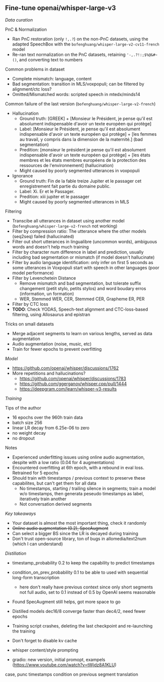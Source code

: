 
## Fine-tune openai/whisper-large-v3

*Data curation*

PnC & Normalization

- Ran PnC restoration (only `!,.?`) on the non-PnC datasets, using the adapted SpeechBox with the `bofenghuang/whisper-large-v2-cv11-french` model
- Re-ran text normalization on the PnC datasets, retaining `'-,.?!:;$%@&#~()`, and converting text to numbers

Common problems in dataset

- Complete mismatch: language, content
- Bad segmentation: transition in MLS/voxpopuli; can be filtered by alignment/ctc loss?
- Omitted/Mismatched words: scripted speech in mtedx/minds14

Common failure of the last version (`bofenghuang/whisper-large-v2-french`)

- Hallucination
    - Ground truth: [GREEK] + [Monsieur le Président, je pense qu'il est absolument indispensable d'avoir un texte européen qui protège]
    - Label: [Monsieur le Président, je pense qu'il est absolument indispensable d'avoir un texte européen qui protège] + [les femmes au travail, y compris dans la dimension de la maternité.] (bad segmentation)
    - Predition: [monsieur le président je pense qu'il est absolument indispensable d'avoir un texte européen qui protège] + [les états membres et les états membres européens de la protection des ressources de l'environnement] (hallucination)
    - Might caused by poorly segmented utterances in voxpopuli
- Ignorance
    - Ground truth: Fin de la fable treize Jupiter et le passager cet enregistrement fait partie du domaine public.
    - Label: Xi. Er et le Passager.
    - Predition: xiii jupiter et le passager
    - Might caused by poorly segmented utterances in MLS

Filtering

- Transcibe all utterances in dataset using another model (`bofenghuang/whisper-large-v2-french` not working)
- Filter by compression ratio: The utterance where the other models (seq2seq) failed (hallucinated)
- Filter out short utterances in lingualibre (uncommon words), ambiguous words and doesn't help much training
- Filter by character num difference in label and prediction, usually including bad segmentation or mismatch (if model doesn't hallucinate)
- Filter by audio language identification: only infer on first 5 seconds as some utterances in Voxpopuli start with speech in other languages (poor model performance)
- Filter by Levenchetein Distance
    - Remove mismatch and bad segmentation, but tolerate suffix changement (petit stylo, petits stylos) and word boudary erros (information, un formation)
    - WER, Stemmed WER, CER, Stemmed CER, Grapheme ER, PER
- Filter by CTC loss
- **TODO**: Check YODAS, Speech-text alignment and CTC-loss-based filtering, using Allosaurus and epistran

Tricks on small datasets

- Merge adjacent segments to learn on various lengths, served as data augmentation
- Audio augmentation (noise, music, etc)
- Train for fewer epochs to prevent overfitting

*Model*

- https://github.com/openai/whisper/discussions/1762
- More repetitions and hallucinations?
    - https://github.com/openai/whisper/discussions/1783
    - https://github.com/ggerganov/whisper.cpp/pull/1444
    - https://deepgram.com/learn/whisper-v3-results

*Training*

Tips of the author

- 16 epochs over the 960h train data
- batch size 256
- linear LR decay from 6.25e-06 to zero
- no weight decay
- no dropout

Notes

- Experienced underfitting issues using online audio augmentation, despite with a low ratio (0.04 for 4 augmentations)
- Encountered overfitting at 6th epoch, with a rebound in eval loss. Retrained for 5 epochs
- Should train with timestamps / previous context to preserve these capabilites, but can't get them for all data
    - No timestamps, starting / trailing silence in segments; train a model w/o timestamps, then generata peseudo timestamps as label, iteratively train another
    - Not conversation derived segments

*Key takeaways*

- Your dataset is almost the most important thing, check it randomly
- ~~Online audio augmentation (0.2), SpecAugment~~
- Can select a bigger BS since the LR is decayed during training
- Don't trust open-source library, ton of bugs in allomedia/text2num (which I can understand)

*Distillation*

- timestamp_probability 0.2 to keep the capability to predict timestamps
- condition_on_prev_probability 0.1 to be able to used with sequential long-form transcription
    - here don't really have previous context since only short segments not full audio, set to 0.1 instead of 0.5 by OpenAI seems reasonable
- Found SpecAugment still helps, got more space to go
- Distilled models dec16/8 converge faster than dec4/2, need fewer epochs
- Training script crashes, deleting the last checkpoint and re-launching the training
- Don't forget to disable kv cache


- whisper content/style prompting
- gradio: new version, initial promopt, exampels (https://www.youtube.com/watch?v=tWjdz8A1KLU)

case, punc
timestamps
condition on previous segment
translation
